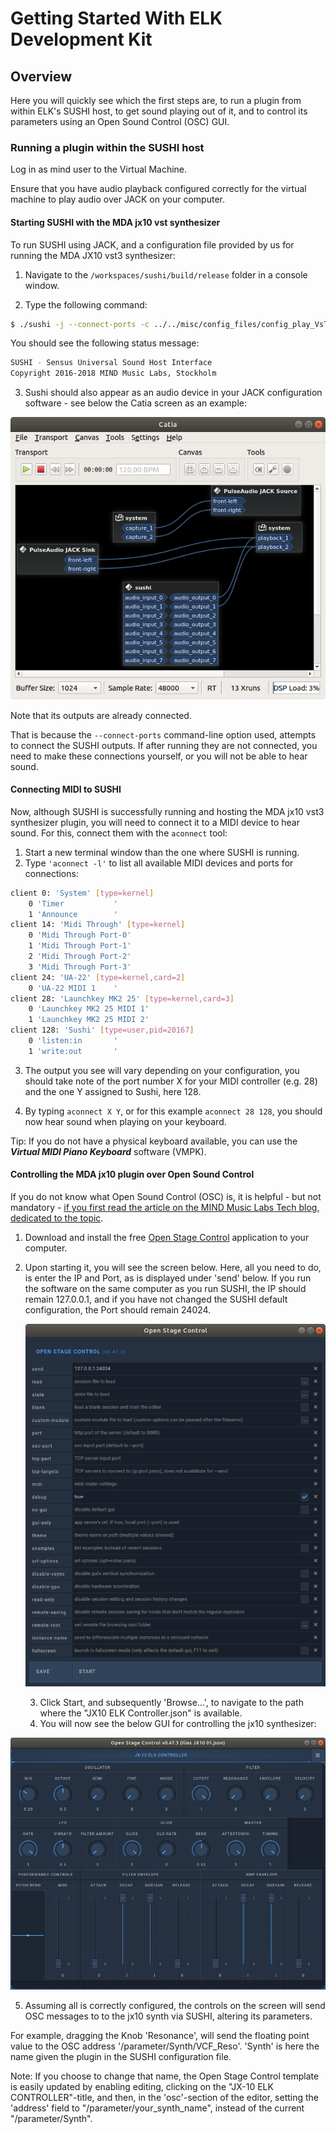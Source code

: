 # Getting Started With ELK Development Kit

## Overview

Here you will quickly see which the first steps are, to run a plugin from within ELK's SUSHI host, to get sound playing out of it, and to control its parameters using an Open Sound Control (OSC) GUI.

### Running a plugin within the SUSHI host

Log in as mind user to the Virtual Machine.

Ensure that you have audio playback configured correctly for the virtual machine to play audio over JACK on your computer.

#### Starting SUSHI with the MDA jx10 vst synthesizer

To run SUSHI using JACK, and a configuration file provided by us for running the MDA JX10 vst3 synthesizer: 

1. Navigate to the `/workspaces/sushi/build/release` folder in a console window.

2. Type the following command:

```bash
$ ./sushi -j --connect-ports -c ../../misc/config_files/config_play_VsT3.json
```

You should see the following status message:

```bash
SUSHI - Sensus Universal Sound Host Interface
Copyright 2016-2018 MIND Music Labs, Stockholm
```

3. Sushi should also appear as an audio device in your JACK configuration software - see below the Catia screen as an example:

![CATIA with SUSHI](Illustrations/CATIA_with_SUSHI.png)

Note that its outputs are already connected.

That is because the `--connect-ports` command-line option used, attempts to connect the SUSHI outputs. If after running they are not connected, you need to make these connections yourself, or you will not be able to hear sound.

#### Connecting MIDI to SUSHI

Now, although SUSHI is successfully running and hosting the MDA jx10 vst3 synthesizer plugin, you will need to connect it to a MIDI device to hear sound. For this, connect them with the `aconnect` tool:

1. Start a new terminal window than the one where SUSHI is running.
2. Type `'aconnect -l'` to list all available MIDI devices and ports for connections:

```bash
client 0: 'System' [type=kernel]
    0 'Timer           '
    1 'Announce        '
client 14: 'Midi Through' [type=kernel]
    0 'Midi Through Port-0'
    1 'Midi Through Port-1'
    2 'Midi Through Port-2'
    3 'Midi Through Port-3'
client 24: 'UA-22' [type=kernel,card=2]
    0 'UA-22 MIDI 1    '
client 28: 'Launchkey MK2 25' [type=kernel,card=3]
    0 'Launchkey MK2 25 MIDI 1'
    1 'Launchkey MK2 25 MIDI 2'
client 128: 'Sushi' [type=user,pid=20167]
    0 'listen:in       '
    1 'write:out       '
```

3. The output you see will vary depending on your configuration, you should take note of the port number X for your MIDI controller (e.g. 28) and the one Y assigned to Sushi, here 128. 

4. By typing `aconnect X Y`, or for this example `aconnect 28 128`, you should now hear sound when playing on your keyboard. 

Tip: If you do not have a physical keyboard available, you can use the ***Virtual MIDI Piano Keyboard*** software (VMPK).

#### Controlling the MDA jx10 plugin over Open Sound Control

If you do not know what Open Sound Control (OSC) is, it is helpful - but not mandatory - [if you first read the article on the MIND Music Labs Tech blog, dedicated to the topic](https://www.mindmusiclabs.com/controlling-plug-ins-in-elk-part-1-open-sound-control/).

1. Download and install the free [Open Stage Control](https://openstagecontrol.ammd.net/) application to your computer.

2. Upon starting it, you will see the screen below. Here, all you need to do, is enter the IP and Port, as is displayed under 'send' below. If you run the software on the same computer as you run SUSHI, the IP should remain 127.0.0.1, and if you have not changed the SUSHI default configuration, the Port should remain 24024.

   ![OpenStageControl_LaunchScreen](Illustrations/OpenStageControl_LaunchScreen.png)

   3. Click Start, and subsequently 'Browse...', to navigate to the path where the "JX10 ELK Controller.json" is available.
   4. You will now see the below GUI for controlling the jx10 synthesizer:

![OpenStageControl_with_jx10](Illustrations/OpenStageControl_with_jx10.png)

5. Assuming all is correctly configured, the controls on the screen will send OSC messages to to the jx10 synth via SUSHI, altering its parameters.

For example, dragging the Knob 'Resonance', will send the floating point value to the OSC address  '/parameter/Synth/VCF_Reso'. 'Synth' is here the name given the plugin in the SUSHI configuration file. 

Note: If you choose to change that name, the Open Stage Control  template is easily updated by  enabling editing, clicking on the "JX-10 ELK CONTROLLER"-title, and then, in the 'osc'-section of the editor, setting the 'address' field to "/parameter/your_synth_name", instead of the current "/parameter/Synth".